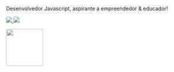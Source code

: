 <p>
  Desenvolvedor Javascript, aspirante a empreendedor & educador! 
</p>

<p>
  <a href="#" alt="gabrieltosta3@gmail.com" title="gabrieltosta3@gmail.com">
    <img src="https://img.shields.io/badge/-Gmail-FF0000?style=flat-square&labelColor=FF0000&logo=gmail&logoColor=white&link=mailto:gabrieltosta3@gmail.com" />
  </a>

  <a href="#" alt="gtosta96" title="gtosta96">
    <img src="https://img.shields.io/badge/-Linkedin-0e76a8?style=flat-square&logo=Linkedin&logoColor=white&link=https://www.linkedin.com/in/gtosta96/" />
  </a>
</p>

<p width="100px">
  <a href="heroway.com.br" alt="heroway.com.br" title="heroway.com.br">
    <img src="https://d33wubrfki0l68.cloudfront.net/28814445fc9b052c3199ec2d2bda1cda34776694/938f0/images/af2c8a69d48162f2bc6cc514534a646a.svg" style="width: 100px" />
  </a>
</p>
